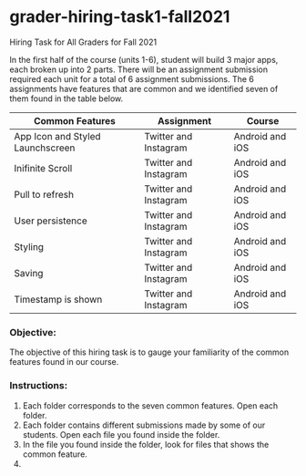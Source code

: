 # grader-hiring-task1-fall2021

Hiring Task for All Graders for Fall 2021

In the first half of the course (units 1-6), student will build 3 major apps, each broken up into 2 parts. There will be an assignment submission required each unit for a total of 6 assignment submissions. The 6 assignments have features that are common and we identified seven of them found in the table below. 

| Common Features | Assignment | Course | 
| ---- | --- | --- |
| App Icon and Styled Launchscreen | Twitter and Instagram | Android and iOS |
| Inifinite Scroll | Twitter and Instagram | Android and iOS |
| Pull to refresh | Twitter and Instagram | Android and iOS |
| User persistence | Twitter and Instagram | Android and iOS |
| Styling| Twitter and Instagram | Android and iOS |
| Saving | Twitter and Instagram | Android and iOS |
| Timestamp is shown | Twitter and Instagram | Android and iOS |


### Objective:
The objective of this hiring task is to gauge your familiarity of the common features found in our course. 

### Instructions:
1. Each folder corresponds to the seven common features. Open each folder. 
2. Each folder contains different submissions made by some of our students. Open each file you found inside the folder. 
3. In the file you found inside the folder, look for files that shows the common feature. 
4. 
